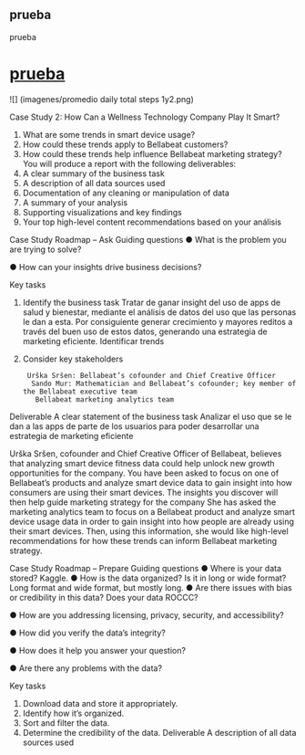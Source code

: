 ## prueba
prueba
# [prueba](https://www.youtube.com/watch?v=iL6G83HaczU)

![] (imagenes/promedio daily total steps 1y2.png)

Case Study 2: How Can a Wellness Technology Company Play It Smart?
1. What are some trends in smart device usage?
 2. How could these trends apply to Bellabeat customers?
 3. How could these trends help influence Bellabeat marketing strategy?
 You will produce a report with the following deliverables:
 1. A clear summary of the business task 
2. A description of all data sources used
3. Documentation of any cleaning or manipulation of data 
4. A summary of your analysis 
5. Supporting visualizations and key findings 
6. Your top high-level content recommendations based on your análisis


Case Study Roadmap – Ask
 Guiding questions 
● What is the problem you are trying to solve? 

● How can your insights drive business decisions? 

Key tasks 
1.	Identify the business task 
Tratar de ganar insight del uso de apps de salud y bienestar, mediante el análisis de datos del uso que las personas le dan a esta. Por consiguiente generar crecimiento y mayores reditos a través del buen uso de estos datos, generando una estrategia de marketing eficiente. Identificar trends
2.	Consider key stakeholders

         Urška Sršen: Bellabeat’s cofounder and Chief Creative Officer 
          Sando Mur: Mathematician and Bellabeat’s cofounder; key member of the Bellabeat executive team 
           Bellabeat marketing analytics team
 Deliverable 
A clear statement of the business task
Analizar el uso que se le dan a las apps de parte de los usuarios para poder desarrollar una estrategia de marketing eficiente

Urška Sršen, cofounder and Chief Creative Officer of Bellabeat, believes that analyzing smart device fitness data could help unlock new growth opportunities for the company. You have been asked to focus on one of Bellabeat’s products and analyze smart device data to gain insight into how consumers are using their smart devices. The insights you discover will then help guide marketing strategy for the company
She has asked the marketing analytics team to focus on a Bellabeat product and analyze smart device usage data in order to gain insight into how people are already using their smart devices. Then, using this information, she would like high-level recommendations for how these trends can inform Bellabeat marketing strategy.















Case Study Roadmap – Prepare
 Guiding questions 
● Where is your data stored?
Kaggle. 
 ● How is the data organized? Is it in long or wide format?
Long format and wide format, but mostly long.
 ● Are there issues with bias or credibility in this data? Does your data ROCCC? 

● How are you addressing licensing, privacy, security, and accessibility?

 ● How did you verify the data’s integrity?

 ● How does it help you answer your question?

 ● Are there any problems with the data?

 Key tasks 
1. Download data and store it appropriately. 
2. Identify how it’s organized. 
3. Sort and filter the data.
4. Determine the credibility of the data.
 Deliverable 
A description of all data sources used



